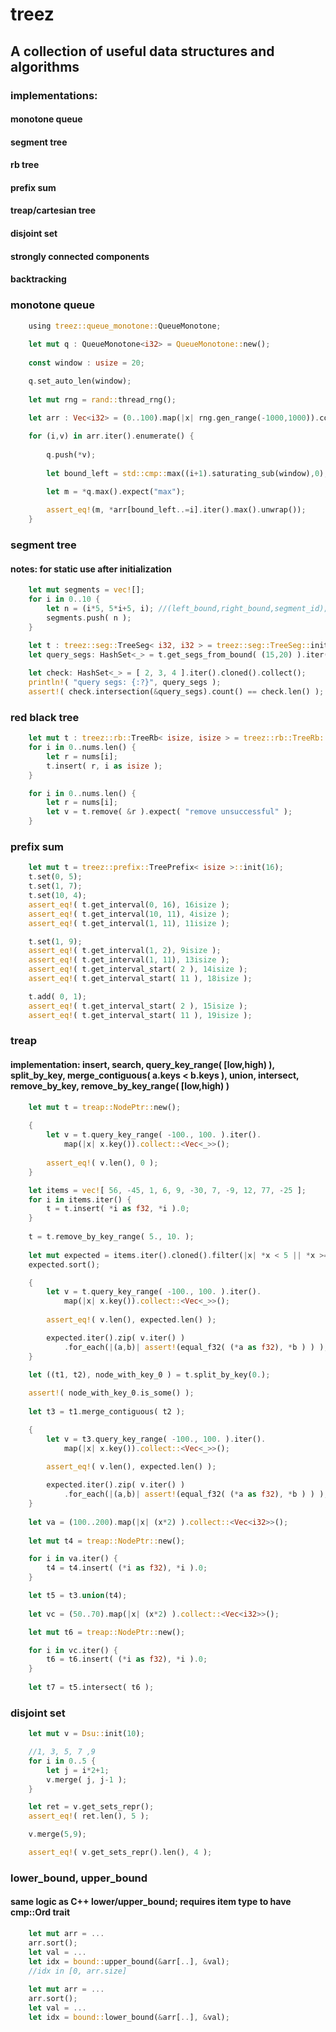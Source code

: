 # treez

## A collection of useful data structures and algorithms

### implementations:
#### monotone queue
#### segment tree
#### rb tree
#### prefix sum
#### treap/cartesian tree
#### disjoint set
#### strongly connected components
#### backtracking

### monotone queue
```rust
	using treez::queue_monotone::QueueMonotone;
	
    let mut q : QueueMonotone<i32> = QueueMonotone::new();
    
    const window : usize = 20;

    q.set_auto_len(window);
    
    let mut rng = rand::thread_rng();

    let arr : Vec<i32> = (0..100).map(|x| rng.gen_range(-1000,1000)).collect();
    
    for (i,v) in arr.iter().enumerate() {
        
        q.push(*v);
       
        let bound_left = std::cmp::max((i+1).saturating_sub(window),0);

        let m = *q.max().expect("max");
        
        assert_eq!(m, *arr[bound_left..=i].iter().max().unwrap());
    }
```

### segment tree
#### notes: for static use after initialization
```rust
	let mut segments = vec![];
	for i in 0..10 {
		let n = (i*5, 5*i+5, i); //(left_bound,right_bound,segment_id); inclusive bounds
		segments.push( n );
	}

	let t : treez::seg::TreeSeg< i32, i32 > = treez::seg::TreeSeg::init( segments.as_slice() );
	let query_segs: HashSet<_> = t.get_segs_from_bound( (15,20) ).iter().cloned().collect();
	
	let check: HashSet<_> = [ 2, 3, 4 ].iter().cloned().collect();
	println!( "query segs: {:?}", query_segs );
	assert!( check.intersection(&query_segs).count() == check.len() );
```

### red black tree
```rust
	let mut t : treez::rb::TreeRb< isize, isize > = treez::rb::TreeRb::new();
	for i in 0..nums.len() {
		let r = nums[i];
		t.insert( r, i as isize );
	}

	for i in 0..nums.len() {
		let r = nums[i];
		let v = t.remove( &r ).expect( "remove unsuccessful" );
	}
```
		
### prefix sum
```rust
	let mut t = treez::prefix::TreePrefix< isize >::init(16);
	t.set(0, 5);
	t.set(1, 7);
	t.set(10, 4);
	assert_eq!( t.get_interval(0, 16), 16isize );
	assert_eq!( t.get_interval(10, 11), 4isize );
	assert_eq!( t.get_interval(1, 11), 11isize );

	t.set(1, 9);
	assert_eq!( t.get_interval(1, 2), 9isize );
	assert_eq!( t.get_interval(1, 11), 13isize );
	assert_eq!( t.get_interval_start( 2 ), 14isize );
	assert_eq!( t.get_interval_start( 11 ), 18isize );

	t.add( 0, 1);
	assert_eq!( t.get_interval_start( 2 ), 15isize );
	assert_eq!( t.get_interval_start( 11 ), 19isize );
```

### treap
#### implementation: insert, search, query_key_range( [low,high) ), split_by_key, merge_contiguous( a.keys < b.keys ), union, intersect, remove_by_key, remove_by_key_range( [low,high) )
```rust
    let mut t = treap::NodePtr::new();
    
    {
        let v = t.query_key_range( -100., 100. ).iter().
            map(|x| x.key()).collect::<Vec<_>>();
        
        assert_eq!( v.len(), 0 );
    }

    let items = vec![ 56, -45, 1, 6, 9, -30, 7, -9, 12, 77, -25 ];
    for i in items.iter() {
        t = t.insert( *i as f32, *i ).0;
    }
    
    t = t.remove_by_key_range( 5., 10. );
    
    let mut expected = items.iter().cloned().filter(|x| *x < 5 || *x >= 10 ).collect::<Vec<_>>();
    expected.sort();

    {
        let v = t.query_key_range( -100., 100. ).iter().
            map(|x| x.key()).collect::<Vec<_>>();
        
        assert_eq!( v.len(), expected.len() );

        expected.iter().zip( v.iter() )
            .for_each(|(a,b)| assert!(equal_f32( (*a as f32), *b ) ) );
    }

    let ((t1, t2), node_with_key_0 ) = t.split_by_key(0.);
	
	assert!( node_with_key_0.is_some() );
	
    let t3 = t1.merge_contiguous( t2 );

    {
        let v = t3.query_key_range( -100., 100. ).iter().
            map(|x| x.key()).collect::<Vec<_>>();
        
        assert_eq!( v.len(), expected.len() );

        expected.iter().zip( v.iter() )
            .for_each(|(a,b)| assert!(equal_f32( (*a as f32), *b ) ) );
    }
    
    let va = (100..200).map(|x| (x*2) ).collect::<Vec<i32>>();
    
    let mut t4 = treap::NodePtr::new();

    for i in va.iter() {
        t4 = t4.insert( (*i as f32), *i ).0;
    }

    let t5 = t3.union(t4);
	
	let vc = (50..70).map(|x| (x*2) ).collect::<Vec<i32>>();

    let mut t6 = treap::NodePtr::new();

    for i in vc.iter() {
        t6 = t6.insert( (*i as f32), *i ).0;
    }
	
	let t7 = t5.intersect( t6 );	
```

### disjoint set
```rust
    let mut v = Dsu::init(10);

    //1, 3, 5, 7 ,9
    for i in 0..5 {
        let j = i*2+1;
        v.merge( j, j-1 );
    }

    let ret = v.get_sets_repr();
    assert_eq!( ret.len(), 5 );

    v.merge(5,9);

    assert_eq!( v.get_sets_repr().len(), 4 );
```

### lower_bound, upper_bound
#### same logic as C++ lower/upper_bound; requires item type to have cmp::Ord trait
```rust
    let mut arr = ...
    arr.sort();
	let val = ...
    let idx = bound::upper_bound(&arr[..], &val);
	//idx in [0, arr.size]
	
	let mut arr = ...
    arr.sort();
	let val = ...
    let idx = bound::lower_bound(&arr[..], &val);
```
